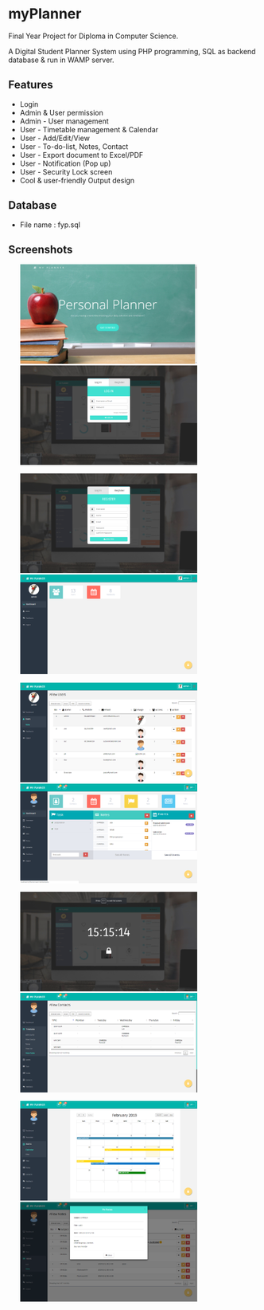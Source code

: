 # myPlanner
Final Year Project for Diploma in Computer Science.

A Digital Student Planner System using PHP programming, SQL as backend database & run in WAMP server.

<h2>Features</h2>
<ul>
  <li>Login</li>
  <li>Admin & User permission</li>
  <li>Admin - User management</li>
  <li>User - Timetable management & Calendar</li>
  <li>User - Add/Edit/View</li>
  <li>User - To-do-list, Notes, Contact</li>
  <li>User - Export document to Excel/PDF</li>
 <li>User - Notification (Pop up)</li>
 <li>User - Security Lock screen</li>
  <li>Cool & user-friendly Output design</li>
</ul>

<h2>Database</h2>
  <ul><li>File name : fyp.sql</li></ul>


<h2>Screenshots</h2>
<ul><img src="images/1.png" height=200><img src="images/2.png" height=200></ul>
<ul><img src="images/3.png" height=200><img src="images/4.png" height=200></ul>
<ul><img src="images/5.png" height=200><img src="images/6.png" height=200></ul>
<ul><img src="images/7.png" height=200><img src="images/8.png" height=200></ul>
<ul><img src="images/9.png" height=200><img src="images/90.png" height=200></ul>

